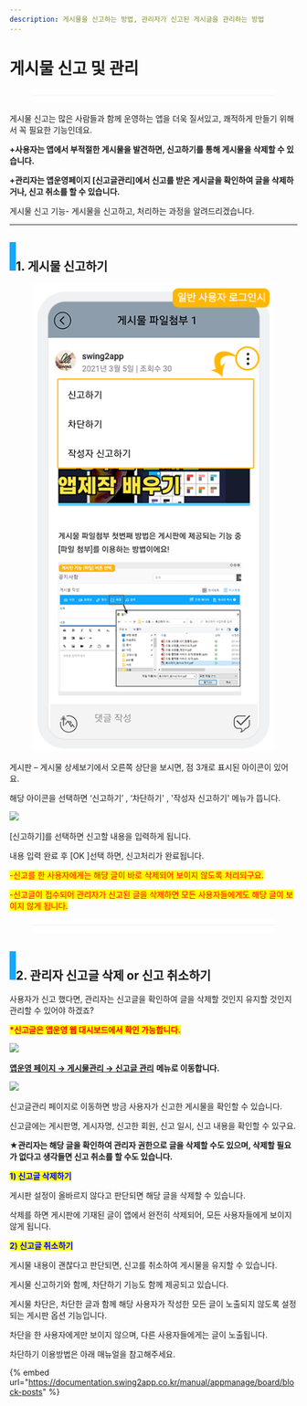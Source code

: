 ```yaml
---
description: 게시물을 신고하는 방법, 관리자가 신고된 게시글을 관리하는 방법
---
```


# 게시물 신고 및 관리

<figure><img src="../../../.gitbook/assets/구분선 (4).PNG" alt=""><figcaption></figcaption></figure>

게시물 신고는 많은 사람들과 함께 운영하는 앱을 더욱 질서있고, 쾌적하게 만들기 위해서 꼭 필요한 기능인데요.

**+사용자는 앱에서 부적절한 게시물을 발견하면, 신고하기를 통해 게시물을 삭제할 수 있습니다.**&#x20;

**+관리자는 앱운영페이지 \[신고글관리]에서 신고를 받은 게시글을 확인하여 글을 삭제하거나, 신고 취소를 할 수 있습니다.**

게시물 신고 기능- 게시물을 신고하고, 처리하는 과정을 알려드리겠습니다.

***

## &#x20;![](<../../../.gitbook/assets/image (2) (1).png>)1. 게시물 신고하기

<figure><img src="../../../.gitbook/assets/게시판관리자1.png" alt=""><figcaption></figcaption></figure>

게시판 – 게시물 상세보기에서 오른쪽 상단을 보시면, 점 3개로 표시된 아이콘이 있어요.

해당 아이콘을 선택하면 ‘신고하기’ , ‘차단하기' , '작성자 신고하기' 메뉴가 뜹니다.&#x20;



![](https://wp.swing2app.co.kr/wp-content/uploads/2018/09/%EC%8B%A0%EA%B3%A0%EA%B8%80%EA%B4%80%EB%A6%ACNEW3.png)

\[신고하기]를 선택하면 신고할 내용을 입력하게 됩니다.

내용 입력 완료 후 \[OK ]선택 하면, 신고처리가 완료됩니다.

<mark style="color:red;">-신고를 한 사용자에게는 해당 글이 바로 삭제되어 보이지 않도록 처리되구요.</mark>

<mark style="color:red;">-신고글이 접수되어 관리자가 신고된 글을 삭제하면 모든 사용자들에게도 해당 글이 보이지 않게 됩니다.</mark>

<figure><img src="../../../.gitbook/assets/구분선 (4).PNG" alt=""><figcaption></figcaption></figure>

## ![](<../../../.gitbook/assets/image (2) (1).png>)2. 관리자 신고글 삭제 or 신고 취소하기

사용자가 신고 했다면, 관리자는 신고글을 확인하여 글을 삭제할 것인지 유지할 것인지 관리할 수 있어야 하겠죠?

<mark style="color:red;">**\*신고글은 앱운영 웹 대시보드에서 확인 가능합니다.**</mark>

![](https://wp.swing2app.co.kr/wp-content/uploads/2018/09/%EC%8B%A0%EA%B3%A0%EA%B8%80%EA%B4%80%EB%A6%ACNEW1.png)

[**앱운영 페이지 → 게시물관리 → 신고글 관리**](http://www.swing2app.co.kr/view/board\_article\_report) **메뉴로 이동합니다.**

&#x20;

![](https://wp.swing2app.co.kr/wp-content/uploads/2018/09/%EC%8B%A0%EA%B3%A0%EA%B8%80%EA%B4%80%EB%A6%ACNEW2.png)

신고글관리 페이지로 이동하면 방금 사용자가 신고한 게시물을 확인할 수 있습니다.

신고글에는 게시판명, 게시자명, 신고한 회원, 신고 일시, 신고 내용을 확인할 수 있구요.

**★관리자는 해당 글을 확인하여 관리자 권한으로 글을 삭제할 수도 있으며, 삭제할 필요가 없다고 생각들면 신고 취소를 할 수도 있습니다.**

&#x20;

<mark style="color:blue;">**1) 신고글 삭제하기**</mark>

게시판 설정이 올바르지 않다고 판단되면 해당 글을 삭제할 수 있습니다.

삭제를 하면 게시판에 기재된 글이 앱에서 완전히 삭제되어, 모든 사용자들에게 보이지 않게 됩니다.

&#x20;

<mark style="color:blue;">**2) 신고글 취소하기**</mark>

게시물 내용이 괜찮다고 판단되면, 신고를 취소하여 게시물을 유지할 수 있습니다.

게시물 신고하기와 함께, 차단하기 기능도 함께 제공되고 있습니다.



게시물 차단은, 차단한 글과 함께 해당 사용자가 작성한 모든 글이 노출되지 않도록 설정되는 게시판 옵션 기능입니다.&#x20;

차단을 한 사용자에게만 보이지 않으며, 다른 사용자들에게는 글이 노출됩니다.&#x20;

차단하기 이용방법은 아래 매뉴얼을 참고해주세요.

{% embed url="https://documentation.swing2app.co.kr/manual/appmanage/board/block-posts" %}

